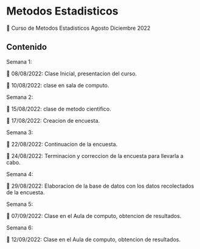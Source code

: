 # Metodos Estadisticos

👋 Curso de Metodos Estadisticos Agosto Diciembre 2022

## Contenido

Semana 1:

🌱 08/08/2022: Clase Inicial, presentacion del curso.

🌱 10/08/2022: clase en sala de computo.

Semana 2:

🌱 15/08/2022: clase de metodo cientifico.

🌱 17/08/2022: Creacion de encuesta.

Semana 3:

🌱 22/08/2022: Continuacion de la encuesta.

🌱 24/08/2022: Terminacion y correccion de la encuesta para llevarla a cabo.

Semana 4:

🌱 29/08/2022: Elaboracion de la base de datos con los datos recolectados de la encuesta.

Semana 5:

🌱 07/09/2022: Clase en el Aula de computo, obtencion de resultados.

Semana 6:

🌱 12/09/2022: Clase en el Aula de computo, obtencion de resultados.








